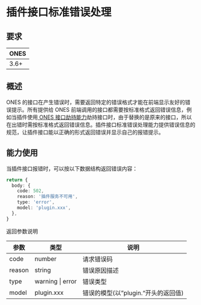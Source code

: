 # 插件接口标准错误处理

## 要求

| **ONES** |
| -------- |
| 3.6+     |

## 概述

ONES 的接口在产生错误时，需要返回特定的错误格式才能在前端显示友好的错误提示。所有提供给 ONES 前端调用的接口都需要按标准格式返回错误信息，例如当插件使用[ ONES 接口劫持能力](../business/ONES-API-operation/ONES-API-hijacking.md)劫持接口时，由于替换的是原来的接口，所以在出错时需按标准格式返回错误信息。插件接口标准错误处理能力提供错误信息的规范，让插件接口能以正确的形式返回错误并显示自己的报错提示。

## 能力使用

当插件接口报错时，可以按以下数据结构返回错误内容：

```typescript
return {
  body: {
    code: 502,
    reason: '插件服务不可用',
    type: 'error',
    model: 'plugin.xxx',
  },
}
```

返回参数说明

| 参数   | 类型             | 说明                                |
| ------ | ---------------- | ----------------------------------- |
| code   | number           | 请求错误码                          |
| reason | string           | 错误原因描述                        |
| type   | warning \| error | 错误类型                            |
| model  | plugin.xxx       | 错误的模型(以”plugin.“开头的返回值) |
